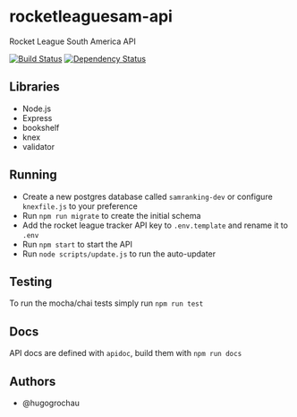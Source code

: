 # rocketleaguesam-api
Rocket League South America API

[![Build Status](https://travis-ci.org/hugogrochau/rocketleaguesam-api.svg?branch=master)](https://travis-ci.org/hugogrochau/rocketleaguesam-api)
[![Dependency Status](https://www.versioneye.com/user/projects/588573a5e25f5900365362da/badge.svg)](https://www.versioneye.com/user/projects/588573a5e25f5900365362da)

## Libraries
* Node.js
* Express
* bookshelf
* knex
* validator

## Running
* Create a new postgres database called `samranking-dev` or configure `knexfile.js` to your preference
* Run `npm run migrate` to create the initial schema
* Add the rocket league tracker API key to `.env.template` and rename it to `.env`
* Run `npm start` to start the API
* Run `node scripts/update.js` to run the auto-updater

## Testing
To run the mocha/chai tests simply run `npm run test`

## Docs
API docs are defined with `apidoc`, build them with `npm run docs`

## Authors
* @hugogrochau
